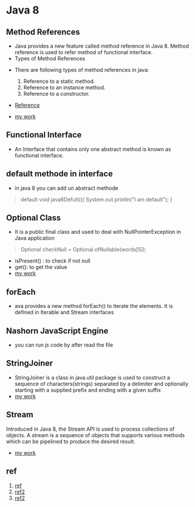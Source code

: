 

# Java 8
## Method References
- Java provides a new feature called method reference in Java 8. Method reference
is used to refer method of functional interface. 
- Types of Method References
* There are following types of method references in java:

  1. Reference to a static method.
  2. Reference to an instance method.
  3. Reference to a constructor.
* [Reference](https://www.javatpoint.com/java-8-method-reference)
* [my work ](lib/src/main/java/java8/MethodReference)

## Functional Interface
- An Interface that contains only one abstract method is known as functional interface.
## default methode in interface
- in java 8 you can add un abstract methode
>  default void java8Defult(){
System.out.println("I am default");
}

## Optional Class
- It is a public final class and used to deal with NullPointerException in Java application
>  Optional<String> checkNull
= Optional.ofNullable(words[5]);

- isPresent() : to check if not null
- get(): to get the value
- [my work](lib/src/main/java/java8/Optional)

## forEach
- ava provides a new method forEach() to iterate the elements. It is defined in Iterable and Stream interfaces
## Nashorn JavaScript Engine
- you can run js code by after read the file

## StringJoiner
- StringJoiner is a class in java.util package is
 used to construct a sequence of characters(strings) 
separated by a delimiter and optionally starting with
 a supplied prefix and ending with a given suffix
- [my work](lib/src/main/java/java8/StringJoiner)

## Stream
Introduced in Java 8, the Stream API is used to process collections of objects. A stream is a sequence of objects that supports various methods which can be pipelined to produce the desired result.
- [my work](lib/src/main/java/java8/Stream)
## ref
1. [ref](https://www.javatpoint.com/java-8-features)
2. [ref2](https://www.javatpoint.com/java-8-method-reference)
3. [ref2](https://www.geeksforgeeks.org/java-8-optional-class/)